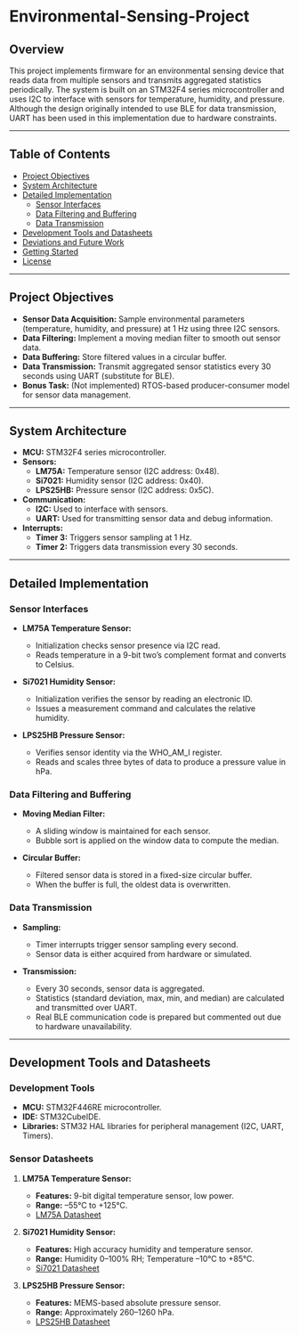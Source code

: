 # Environmental-Sensing-Project

## Overview

This project implements firmware for an environmental sensing device that reads data from multiple sensors and transmits aggregated statistics periodically. The system is built on an STM32F4 series microcontroller and uses I2C to interface with sensors for temperature, humidity, and pressure. Although the design originally intended to use BLE for data transmission, UART has been used in this implementation due to hardware constraints.

---

## Table of Contents

- [Project Objectives](#project-objectives)
- [System Architecture](#system-architecture)
- [Detailed Implementation](#detailed-implementation)
  - [Sensor Interfaces](#sensor-interfaces)
  - [Data Filtering and Buffering](#data-filtering-and-buffering)
  - [Data Transmission](#data-transmission)
- [Development Tools and Datasheets](#development-tools-and-datasheets)
- [Deviations and Future Work](#deviations-and-future-work)
- [Getting Started](#getting-started)
- [License](#license)

---

## Project Objectives

- **Sensor Data Acquisition:** Sample environmental parameters (temperature, humidity, and pressure) at 1 Hz using three I2C sensors.
- **Data Filtering:** Implement a moving median filter to smooth out sensor data.
- **Data Buffering:** Store filtered values in a circular buffer.
- **Data Transmission:** Transmit aggregated sensor statistics every 30 seconds using UART (substitute for BLE).
- **Bonus Task:** (Not implemented) RTOS-based producer-consumer model for sensor data management.

---

## System Architecture

- **MCU:** STM32F4 series microcontroller.
- **Sensors:**
  - **LM75A:** Temperature sensor (I2C address: 0x48).
  - **Si7021:** Humidity sensor (I2C address: 0x40).
  - **LPS25HB:** Pressure sensor (I2C address: 0x5C).
- **Communication:**
  - **I2C:** Used to interface with sensors.
  - **UART:** Used for transmitting sensor data and debug information.
- **Interrupts:**
  - **Timer 3:** Triggers sensor sampling at 1 Hz.
  - **Timer 2:** Triggers data transmission every 30 seconds.

---

## Detailed Implementation

### Sensor Interfaces

- **LM75A Temperature Sensor:**  
  - Initialization checks sensor presence via I2C read.
  - Reads temperature in a 9-bit two’s complement format and converts to Celsius.

- **Si7021 Humidity Sensor:**  
  - Initialization verifies the sensor by reading an electronic ID.
  - Issues a measurement command and calculates the relative humidity.

- **LPS25HB Pressure Sensor:**  
  - Verifies sensor identity via the WHO_AM_I register.
  - Reads and scales three bytes of data to produce a pressure value in hPa.

### Data Filtering and Buffering

- **Moving Median Filter:**  
  - A sliding window is maintained for each sensor.  
  - Bubble sort is applied on the window data to compute the median.

- **Circular Buffer:**  
  - Filtered sensor data is stored in a fixed-size circular buffer.  
  - When the buffer is full, the oldest data is overwritten.

### Data Transmission

- **Sampling:**  
  - Timer interrupts trigger sensor sampling every second.
  - Sensor data is either acquired from hardware or simulated.
  
- **Transmission:**  
  - Every 30 seconds, sensor data is aggregated.
  - Statistics (standard deviation, max, min, and median) are calculated and transmitted over UART.
  - Real BLE communication code is prepared but commented out due to hardware unavailability.

---

## Development Tools and Datasheets

### Development Tools

- **MCU:** STM32F446RE microcontroller.
- **IDE:** STM32CubeIDE.
- **Libraries:** STM32 HAL libraries for peripheral management (I2C, UART, Timers).

### Sensor Datasheets

1. **LM75A Temperature Sensor:**
   - **Features:** 9-bit digital temperature sensor, low power.
   - **Range:** –55°C to +125°C.
   - [LM75A Datasheet](https://www.ti.com/lit/ds/symlink/lm75a.pdf)

2. **Si7021 Humidity Sensor:**
   - **Features:** High accuracy humidity and temperature sensor.
   - **Range:** Humidity 0–100% RH; Temperature –10°C to +85°C.
   - [Si7021 Datasheet](https://www.silabs.com/documents/public/data-sheets/Si7021-A20.pdf)

3. **LPS25HB Pressure Sensor:**
   - **Features:** MEMS-based absolute pressure sensor.
   - **Range:** Approximately 260–1260 hPa.
   - [LPS25HB Datasheet](https://www.st.com/resource/en/datasheet/lps25hb.pdf)

